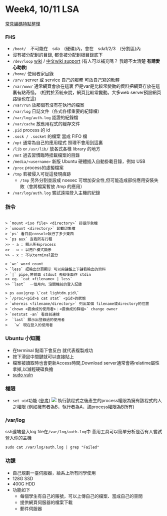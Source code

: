 # Week4, 10/11 LSA

[常見編碼特點整理](https://wallacenote.wordpress.com/2015/09/27/%E5%B8%B8%E8%A6%8B%E7%B7%A8%E7%A2%BC%E7%89%B9%E9%BB%9E%E6%95%B4%E7%90%86ascii-big5-utf-8/)

### FHS
 + `/boot/`　不可能在　sda　(硬碟)內，會在　sda1/2/3　(分割區)內
 + 沒有被分配到的目錄, 都會被分配到根目錄底下
 + `/dev/loop` [wiki](https://en.wikipedia.org/wiki/Loop_device) / [中文wiki support](https://zh.wikipedia.org/wiki/Loop设备) (有人可以補充嗎？ 我聼不太清楚 **有請愛心助教**)
 + `/home/` 使用者家目錄
 + `/srv/` server 或 service 自己的服務 可放自己寫的軟體
 + `/var/www/` 通常網頁會放在這裏 但是var是比較常變動的資料把網頁存放在這裏有點奇怪。 (相對於系統來說，網頁比較常變動。大多web server預設網頁路徑也在這)
 + `/var/run` 放那個有沒有在執行的檔案
 + `/var/log` 日誌文件（各式各樣重要的紀錄檔）
 + `/var/log/auth.log` 認證的紀錄檔
 + `/var/cache` 放應用程式的緩存文件
 + `.pid` process 的 id
 + `.sock / .socket` 的檔案 當成 FIFO 檔
 + `/opt` 通常為自己的應用程式 照理不會用到這裏
 + `/lib` or `/usr/lib/` 放各式各樣 library 的地方
 + `/mnt` 過去習慣臨時挂載檔案的目錄
 + `/media/<username>` 新版 Ubuntu 硬體插入自動掛載目錄，例如 USB
 + `/proc` process的虛擬檔案
 + `/tmp` 若被侵入可從這發現痕跡
     + `/tmp` 另外分割並設成 noexec 可增加安全性,但可能造成部份應用安裝失敗（會將檔案暫放 /tmp 的應用）
 + `/var/log/auth.log` 嘗試遠端登入主機的紀錄

### 指令

```

> `mount <iso file> <directory>` 掛載印象檔
> `umount <directory>` 卸載印象檔
> `ps` 看目前console執行了多少東西
> `ps aux` 查看所有行程
>> - a : 顯示所有process
>> - u : 以用戶模式顯示
>> - x : 不以terminal區分

> `wc` word count
> `less` 把輸出分頁顯示 可以用鍵盤上下鍵看輸出的資料
> `|` pipe,將前面 stdout 丟給後面作 stdin
>> eg. `cat <filename> | less`
>> `last`  一個月内，沒關機前的登入記錄

> ps aux|grep \`cat lightdm.pid\`
> `/proc/<pid>$ cat stat` <pid>的狀態
> `whereis <filename/directory>` 列出某個 filename或directory的位置
> `chown <要換成的使用者>：<要換成的群組>` change owner
> `netstat -an` 看目前連缐
>  `last` 顯示出登錄過的使用者
>   `w` 現在登入的使用者

```

### Ubuntu 小知識
+ 在terminal 點兩下會反白 就代表複製成功
+ 按下滑鼠中間鍵就可以直接貼上
+ 檔案被讀取時也會更新Access時間,Download server通常會將relatime屬性拿掉,以減輕硬碟負擔
+ [sudo vuln](https://usn.ubuntu.com/3304-1/)

### 權限
- `set uid`功能 ([參考](https://www.phpini.com/linux/linux-set-setuid-setgid-permission))
![](https://i.imgur.com/3blWr17.png)
執行該程式之後產生的process權限為擁有該程式的人之權限
(例如擁有者為B，執行者為A，該process權限為B所有)

### /var/log

ssh遠端登入log file在`/var/log/auth.log`中
善用工具可以簡單分析是否有人嘗試登入你的主機
```
sudo cat /var/log/auth.log | grep "Failed"
```
### 功課
+ 自己規劃一臺伺服器，給系上所有同學使用
+ 128G SSD
+ 400G HDD
+ 功能如下
	+ 每個學生有自己的賬號，可以上傳自己的檔案、當成自己的空間
	+ 提供網頁伺服器的檔案下載
	+ 郵件伺服器
